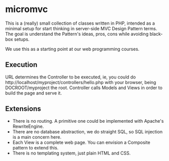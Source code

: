 # micromvc
This is a (really) small collection of classes written in PHP, intended as a minimal setup for start thinking in server-side MVC Design Pattern terms.
The goal is understand the Pattern's ideas, pros, cons while avoiding black-box setups.

We use this as a starting point at our web programming courses.

## Execution

URL determines the Controller to be executed, ie, you could do http://localhost/myproject/controllers/hello.php with your browser, being DOCROOT/myproject the root.
Controller calls Models and Views in order to build the page and serve it.

## Extensions

* There is no routing. A primitive one could be implemented with Apache's RewriteEngine.
* There are no database abstraction, we do straight SQL, so SQL injection is a main concern here.
* Each View is a complete web page. You can envision a Composite pattern to extend this.
* There is no templating system, just plain HTML and CSS.

